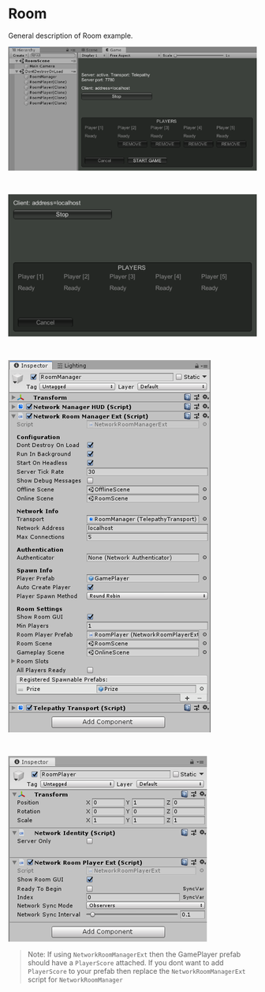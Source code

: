 # Room

General description of Room example.

![Host's Room View](Room1.PNG)

 

![Player's Room View](Room2.PNG)

 

![Network Room Manager](RoomManager.PNG)

 

![Network Room Player](RoomPlayer.PNG)


> Note: If using `NetworkRoomManagerExt` then the GamePlayer prefab should have a `PlayerScore` attached. If you dont want to add `PlayerScore` to your prefab then replace the `NetworkRoomManagerExt` script for `NetworkRoomManager`
